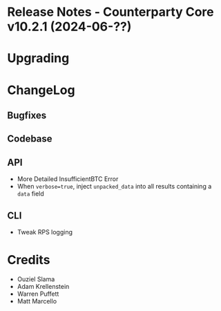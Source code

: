 # Release Notes - Counterparty Core v10.2.1 (2024-06-??)


# Upgrading


# ChangeLog


## Bugfixes


## Codebase


## API

* More Detailed InsufficientBTC Error
* When `verbose=true`, inject `unpacked_data` into all results containing a `data` field

## CLI

* Tweak RPS logging

# Credits
* Ouziel Slama
* Adam Krellenstein
* Warren Puffett
* Matt Marcello
